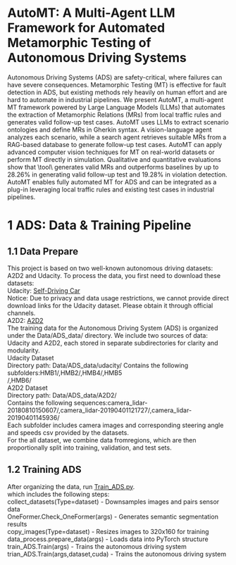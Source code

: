 # AutoMT: A Multi-Agent LLM Framework for Automated Metamorphic Testing of Autonomous Driving Systems

Autonomous Driving Systems (ADS) are safety-critical, where failures can have severe consequences. Metamorphic Testing (MT) is effective for fault detection in ADS, but existing methods rely heavily on human effort and are hard to automate in industrial pipelines. We present AutoMT, a multi-agent MT framework powered by Large Language Models (LLMs) that automates the extraction of Metamorphic Relations (MRs) from local traffic rules and generates valid follow-up test cases. AutoMT uses LLMs to extract scenario ontologies and define MRs in Gherkin syntax. A vision-language agent analyzes each scenario, while a search agent retrieves suitable MRs from a RAG-based database to generate follow-up test cases. AutoMT can apply advanced computer vision techniques for MT on real-world datasets or perform MT directly in simulation. Qualitative and quantitative evaluations show that \tool\ generates valid MRs and outperforms baselines by up to 28.26% in generating valid follow-up test and 19.28% in violation detection. AutoMT enables fully automated MT for ADS and can be integrated as a plug-in leveraging local traffic rules and existing test cases in industrial pipelines.


# 1 ADS: Data & Training Pipeline
## 1.1 Data Prepare 
This project is based on two well-known autonomous driving datasets: A2D2 and Udacity. To process the data, you first need to download these datasets:<br>
Udacity: <a href='https://github.com/udacity/self-driving-car?tab=readme-ov-file' target='_blank'>Self-Driving Car</a><br>
Notice: Due to privacy and data usage restrictions, we cannot provide direct download links for the Udacity dataset. Please obtain it through official channels.<br>
A2D2: <a href='https://www.a2d2.audi/a2d2/en.html' target='_blank'>A2D2</a><br>
The training data for the Autonomous Driving System (ADS) is organized under the Data/ADS_data/ directory. We include two sources of data: Udacity and A2D2, each stored in separate subdirectories for clarity and modularity.<br>
 Udacity Dataset<br>
Directory path: Data/ADS_data/udacity/
Contains the following subfolders:HMB1/,HMB2/,HMB4/,HMB5<br>/,HMB6/<br>
A2D2 Dataset<br>
Directory path: Data/ADS_data/A2D2/<br>
Contains the following sequences:camera_lidar-20180810150607/,camera_lidar-20190401121727/,camera_lidar-20190401145936/<br>
Each subfolder includes camera images and corresponding steering angle and speeds csv provided by the datasets.<br>
For the all dataset, we combine data fromregions, which are then proportionally split into training, validation, and test sets.
## 1.2 Training ADS
After organizing the data, run <a href='https://github.com/asvonavnsnvononaon/AutoMT/blob/main/Train_ADS.py' target='_blank'>Train_ADS.py</a>.<br> which includes the following steps:<br>
collect_datasets(Type=dataset) - Downsamples images and pairs sensor data<br>
OneFormer.Check_OneFormer(args) - Generates semantic segmentation results<br>
copy_images(Type=dataset) - Resizes images to 320x160 for training<br>
data_process.prepare_data(args) - Loads data into PyTorch structure<br>
train_ADS.Train(args) - Trains the autonomous driving system<br>
trian_ADS.Train(args,dataset,cuda) - Trains the autonomous driving system<br>
        
